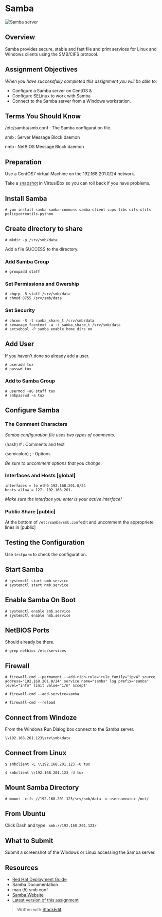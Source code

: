 # Samba


![Samba server](http://classfiles.dennisk.fastmail.net/samba.png)

## Overview

Samba provides secure, stable and fast file and print services for Linux and Windows clients using the SMB/CIFS protocol.

## Assignment Objectives

*When you have successfully completed this assignment you will be able to:* 

- Configure a Samba server on CentOS &
- Configure SELinux to work with Samba
- Connect to the Samba server from a Windows workstation.

## Terms You Should Know

/etc/samba/smb.conf
: The Samba configuration file.

smb
: Server Message Block daemon

nmb
: NetBIOS Message Block daemon

## Preparation

Use a CentOS7 virtual Machine on the 192.168.201.0/24 network.

Take a [snapshot](https://www.virtualbox.org/manual/ch01.html#snapshots) in VirtualBox so you can roll back if you have problems.

## Install Samba

	# yum install samba samba-commons samba-client cups-libs cifs-utils policycoreutils-python

## Create directory to share

	# mkdir -p /srv/smb/data

Add a file SUCCESS to the directory.

### Add Samba Group

	# groupadd staff

### Set Permissions and Owership

	# chgrp -R staff /srv/smb/data
	# chmod 0755 /srv/smb/data

### Set Security

	# chcon -R -t samba_share_t /srv/smb/data
	# semanage fcontext -a -t samba_share_t /srv/smb/data
	# setsebool -P samba_enable_home_dirs on

## Add User

If you haven't done so already add a user.

	# useradd tux
	# passwd tux

### Add to Samba Group

	# usermod -aG staff tux
	# smbpasswd -a tux

## Configure Samba

### The Comment Characters

*Samba configuration file uses two types of comments.*

(hash) #
: Comments and text

(semicolon) ;
: Options

*Be sure to uncomment options that you change.*

### Interfaces and Hosts [global]

	interfaces = lo eth0 192.168.201.0/24
	hosts allow = 127. 192.168.201.

*Make sure the interface you enter is your active interface!*

### Public Share [public]

At the bottom of `/etc/samba/smb.conf`edit and uncomment the appropriete lines in [public]

## Testing the Configuration

Use `testparm` to check the configuration. 

## Start Samba

	# systemctl start smb.service
	# systemctl start nmb.service

## Enable Samba On Boot

	# systemctl enable smb.service
	# systemctl enable nmb.service

## NetBIOS Ports

Should already be there.

	# grep netbios /etc/services

## Firewall

	# firewall-cmd --permanent --add-rich-rule='rule family="ipv4" source address="192.168.201.0/24" service name="samba" log prefix="samba" level="info" limit value="1/m" accept'
	
	# firewall-cmd --add-service=samba

	# firewall-cmd --reload

## Connect from Windoze

From the Windows Run Dialog box connect to the Samba server.

	\\192.168.201.123\srv\smb\data

## Connect from Linux

	$ smbclient -L \\192.168.201.123 -U tux

	$ smbclient \\192.168.201.123 -U tux

## Mount Samba Directory

	# mount -cifs //192.168.201.123/srv/smb/data -o username=tux /mnt/

## From Ubuntu

Click Dash and type ` smb://192.168.201.123/`

## What to Submit

Submit a screenshot of the Windows or Linux accessing the Samba server.

## Resources

- [Red Hat Deployment Guide](https://access.redhat.com/site/documentation/en-US/Red_Hat_Enterprise_Linux/6/html/Deployment_Guide/ch-File_and_Print_Servers.html#s1-Samba)
- Samba Documentation
- man (5) smb.conf
- [Samba Website](http://samba.org)
- [Latest version of this assignment](https://dkibbe.github.io/cis240dl_samba.html)

> Written with [StackEdit](https://stackedit.io/).<!--se_discussion_list:{"u39tFcc7WOkbRkYt79DXWPlT":{"selectionStart":2547,"selectionEnd":2567,"commentList":[{"content":"net config workstation"},{"content":"Try mapping the share from Command Prompt using;\nnet use * \\\\servernameorIP\\sharename /user:SMBUser 'Password'\nThis will force the share to be mapped by authenticating the user account you created using smbpasswd"}],"discussionIndex":"u39tFcc7WOkbRkYt79DXWPlT"},"mcMeTqPjDN8XRJciGo6TIIos":{"selectionStart":2292,"selectionEnd":2300,"commentList":[{"content":"firewall-cmd --permanent --zone=public --add-service=samba"}],"discussionIndex":"mcMeTqPjDN8XRJciGo6TIIos"}}-->